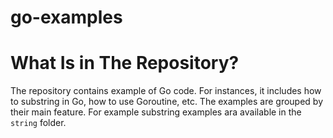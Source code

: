 # go-examples
# What Is in The Repository?
The repository contains example of Go code. For instances, it includes how to substring in Go, how to use Goroutine, etc. The examples are grouped by their main feature. For example substring examples ara available in the `string` folder. 